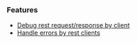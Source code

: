 ### Features

- [Debug rest request/response by client](rest_clients/README.md#requestresponse-debugging-logdebugfilter)
- [Handle errors by rest clients](rest_clients/README.md#error-handling-errorfilter)